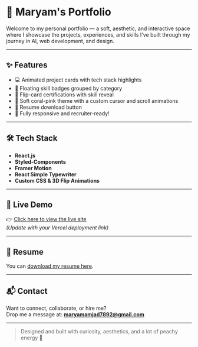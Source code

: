 # 🌸 Maryam's Portfolio

Welcome to my personal portfolio — a soft, aesthetic, and interactive space where I showcase the projects, experiences, and skills I've built through my journey in AI, web development, and design.

---

## ✨ Features

- 💻 Animated project cards with tech stack highlights
- 🎀 Floating skill badges grouped by category
- 📘 Flip-card certifications with skill reveal
- 💖 Soft coral-pink theme with a custom cursor and scroll animations
- 📄 Resume download button
- 📱 Fully responsive and recruiter-ready!

---

## 🛠 Tech Stack

- **React.js**
- **Styled-Components**
- **Framer Motion**
- **React Simple Typewriter**
- **Custom CSS & 3D Flip Animations**

---

## 🚀 Live Demo

👉 [Click here to view the live site](https://your-vercel-link.vercel.app)  
_(Update with your Vercel deployment link)_

---

## 📄 Resume

You can [download my resume here](./src/Maryam_Amjad_Resume.pdf).

---

## 📬 Contact

Want to connect, collaborate, or hire me?  
Drop me a message at: **maryamamjad7892@gmail.com**

---

> Designed and built with curiosity, aesthetics, and a lot of peachy energy 🍑